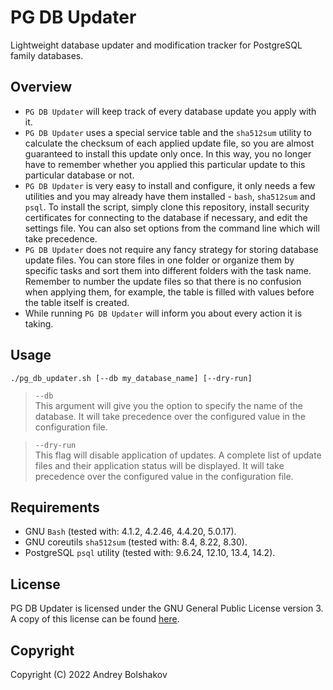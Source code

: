 # PG DB Updater
Lightweight database updater and modification tracker for PostgreSQL family databases.

## Overview
* `PG DB Updater` will keep track of every database update you apply with it.
* `PG DB Updater` uses a special service table and the `sha512sum` utility to calculate the checksum of each applied update file, so you are almost guaranteed to install this update only once. In this way, you no longer have to remember whether you applied this particular update to this particular database or not.
* `PG DB Updater` is very easy to install and configure, it only needs a few utilities and you may already have them installed - `bash`, `sha512sum` and `psql`. To install the script, simply clone this repository, install security certificates for connecting to the database if necessary, and edit the settings file. You can also set options from the command line which will take precedence.
* `PG DB Updater` does not require any fancy strategy for storing database update files. You can store files in one folder or organize them by specific tasks and sort them into different folders with the task name. Remember to number the update files so that there is no confusion when applying them, for example, the table is filled with values before the table itself is created.
* While running `PG DB Updater` will inform you about every action it is taking.

## Usage
```
./pg_db_updater.sh [--db my_database_name] [--dry-run]
```
>`--db`<br />
>This argument will give you the option to specify the name of the database. It will take precedence over the configured value in the configuration file.

>`--dry-run`<br />
>This flag will disable application of updates. A complete list of update files and their application status will be displayed. It will take precedence over the configured value in the configuration file.

## Requirements
* GNU `Bash` (tested with: 4.1.2, 4.2.46, 4.4.20, 5.0.17).
* GNU coreutils `sha512sum` (tested with: 8.4, 8.22, 8.30).
* PostgreSQL `psql` utility (tested with: 9.6.24, 12.10, 13.4, 14.2).

## License
PG DB Updater is licensed under the GNU General Public License version 3. A copy of this license can be found [here](https://github.com/ab2k/pg-db-updater/blob/main/LICENSE).

## Copyright
Copyright (C) 2022 Andrey Bolshakov
